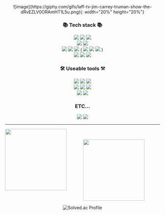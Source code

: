 <div align="center">
  ![image](https://giphy.com/gifs/laff-tv-jim-carrey-truman-show-the-dRvEZLV0ORAmHT1L5u.png){: width="20%" height="20%"}
  </a>

<h3 align="center">📚 Tech stack 📚</h3>
<div align="center">
  <img src="https://img.shields.io/badge/Java-red?style=flat&logo=openjdk&logoColor=black"/>
  <img src="https://img.shields.io/badge/Spring-6DB33F?style=flat&logo=spring&logoColor=000000"/>
  <img src="https://img.shields.io/badge/Spring Security-6DB33F?style=flat&logo=springsecurity&logoColor=000000"/>
  <br>
  <img src="https://img.shields.io/badge/MySQL-4479A1?style=flat&logo=mysql&logoColor=000000"/>
  <img src="https://img.shields.io/badge/MariaDB-4479A1?style=flat&logo=mariadb&logoColor=000000"/>
  <br>
  <img src="https://img.shields.io/badge/Docker-2496ED?style=flat&logo=docker&logoColor=000000"/>
  <img src="https://img.shields.io/badge/Linux-FCC624?style=flat&logo=linux&logoColor=000000"/>
  <img src="https://img.shields.io/badge/AWS-orange?style=flat&logo=amazonwebservices&logoColor=000000"/>
    (
    <img src="https://img.shields.io/badge/S3-569A31?style=flat&logo=amazons3&logoColor=000000"/>
    <img src="https://img.shields.io/badge/EC2-FF9900?style=flat&logo=amazonec2&logoColor=000000"/>
    <img src="https://img.shields.io/badge/CodeDeploy-FF9900?style=flat&logo=amazonwebservices&logoColor=000000"/>
    )
  <br>
  <img src="https://img.shields.io/badge/HTML5-E34F26?style=flat&logo=html5&logoColor=000000"/>
  <img src="https://img.shields.io/badge/CSS3-1572B6?style=flat&logo=css3&logoColor=000000"/>
  <img src="https://img.shields.io/badge/JavaScript-F7DF1E?style=flat&logo=javascript&logoColor=000000"/>
</div>

<h3 align="center">🛠️ Useable tools ⚒️</h3>
<div align="center">
  <img src="https://img.shields.io/badge/IntellijIDEA-purple?style=flat&logo=intellijidea&logoColor=000000"/>
  <img src="https://img.shields.io/badge/EclipseIDE-lightgray?style=flat&logo=eclipseide&logoColor=2C2255"/>
  <img src="https://img.shields.io/badge/VS Code-blue?style=flat&logo=visualstudiocode&logoColor=000000"/>
  <br>
  <img src="https://img.shields.io/badge/Slack-4A154B?style=flat&logo=slack&logoColor=white"/>
  <img src="https://img.shields.io/badge/Discord-5865F2?style=flat&logo=discord&logoColor=000000"/>
  <img src="https://img.shields.io/badge/Notion-000000?style=flat&logo=notion&logoColor=white"/>
  <br>
  <img src="https://img.shields.io/badge/GitHub-green?style=flat&logo=github&logoColor=000000"/>
  <img src="https://img.shields.io/badge/GitHub Actions-2088FF?style=flat&logo=githubactions&logoColor=000000"/>
</div>

<h3 align="center">ETC...</h3>
<div align="center">
  <img src="https://img.shields.io/badge/JWT-pink?style=flat&logo=jsonwebtokens&logoColor=000000"/>
  <img src="https://img.shields.io/badge/Postman-FF6C37?style=flat&logo=postman&logoColor=000000"/>
</div>
<hr>


<img src="https://github-readme-stats.vercel.app/api/top-langs/?username=gyu0918&layout=compact" align='left' height="200"/><br><br> 
<img src="https://github-readme-stats.vercel.app/api?username=gyu0918&show_icons=true" height="200"/>


![Solved.ac Profile](http://mazassumnida.wtf/api/v2/generate_badge?boj=kjk1526)
  
